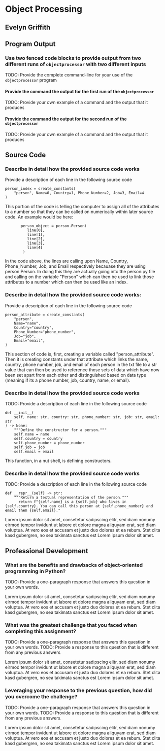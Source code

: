 # Object Processing

## Evelyn Griffith

## Program Output

### Use two fenced code blocks to provide output from two different runs of `objectprocessor` with two different inputs

TODO: Provide the complete command-line for your use of the `objectprocessor` program

#### Provide the command the output for the first run of the `objectprocessor`

TODO: Provide your own example of a command and the output that it produces

#### Provide the command the output for the second run of the `objectprocessor`

TODO: Provide your own example of a command and the output that it produces

## Source Code

### Describe in detail how the provided source code works

Provide a description of each line in the following source code

```
person_index = create_constants(
    "person", Name=0, Country=1, Phone_Number=2, Job=3, Email=4
)
```

This portion of the code is telling the computer to assign all of the attributes to a number so that they can be called on numerically within later source code. An example would be here:

```
       person_object = person.Person(
          line[0], 
          line[1],
          line[2],
          line[3],
          line[4]
        )
```

In the code above, the lines are calling upon Name, Country, Phone_Number, Job, and Email respectively becauase they are using person.Person. In doing this they are actually going into the person.py file and calling on the variable "Person" which can then be used to link those attributes to a number which can then be used like an index.

### Describe in detail how the provided source code works:

Provide a description of each line in the following source code

```
person_attribute = create_constants(
    "person",
    Name="name",
    Country="country",
    Phone_Number="phone_number",
    Job="job",
    Email="email",
)
```

This section of code is, first, creating a variable called "person_attribute". Then it is creating constants under that attribute which links the name, country, phone number, job, and email of each person in the txt file to a str value that can then be used to reference those sets of data which have now been set apart from each other and distinguished based on data type (meaning if its a phone number, job, country, name, or email).

### Describe in detail how the provided source code works

TODO: Provide a description of each line in the following source code

```
def __init__(
    self, name: str, country: str, phone_number: str, job: str, email: str
) -> None:
    """Define the constructor for a person."""
    self.name = name
    self.country = country
    self.phone_number = phone_number
    self.job = job
    self.email = email
```

This function, in a nut shell, is defining constructors.

### Describe in detail how the provided source code works

TODO: Provide a description of each line in the following source code

```
def __repr__(self) -> str:
    """Return a textual representation of the person."""
      return f"{self.name} is a {self.job} who lives in {self.country}. You can call this person at {self.phone_number} and email them {self.email}."
```

Lorem ipsum dolor sit amet, consetetur sadipscing elitr, sed diam nonumy eirmod
tempor invidunt ut labore et dolore magna aliquyam erat, sed diam voluptua. At
vero eos et accusam et justo duo dolores et ea rebum. Stet clita kasd gubergren,
no sea takimata sanctus est Lorem ipsum dolor sit amet.

## Professional Development

### What are the benefits and drawbacks of object-oriented programming in Python?

TODO: Provide a one-paragraph response that answers this question in your own words.

Lorem ipsum dolor sit amet, consetetur sadipscing elitr, sed diam nonumy eirmod
tempor invidunt ut labore et dolore magna aliquyam erat, sed diam voluptua. At
vero eos et accusam et justo duo dolores et ea rebum. Stet clita kasd
gubergren, no sea takimata sanctus est Lorem ipsum dolor sit amet.

### What was the greatest challenge that you faced when completing this assignment?

TODO: Provide a one-paragraph response that answers this question in your own words.
TODO: Provide a response to this question that is different from any previous answers.

Lorem ipsum dolor sit amet, consetetur sadipscing elitr, sed diam nonumy eirmod
tempor invidunt ut labore et dolore magna aliquyam erat, sed diam voluptua. At
vero eos et accusam et justo duo dolores et ea rebum. Stet clita kasd
gubergren, no sea takimata sanctus est Lorem ipsum dolor sit amet.

### Leveraging your response to the previous question, how did you overcome the challenge?

TODO: Provide a one-paragraph response that answers this question in your own words.
TODO: Provide a response to this question that is different from any previous answers.

Lorem ipsum dolor sit amet, consetetur sadipscing elitr, sed diam nonumy eirmod
tempor invidunt ut labore et dolore magna aliquyam erat, sed diam voluptua. At
vero eos et accusam et justo duo dolores et ea rebum. Stet clita kasd
gubergren, no sea takimata sanctus est Lorem ipsum dolor sit amet.
